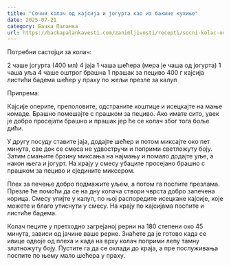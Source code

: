 ```yaml
---
title: "Сочни колач од кајсија и јогурта као из бакине кухиње"
date: 2025-07-21
category: Бачка Паланка
url: https://backapalankavesti.com/zanimljivosti/recepti/socni-kolac-od-kajsija-i-jogurta-kao-iz-bakine-kuhinje/
---
```


Потребни састојци за колач:

2 чаше јогурта (400 мл)
4 јаја
1 чаша шећера (мера је чаша од јогурта)
1 чаша уља
4 чаше оштрог брашна
1 прашак за пециво
400 г кајсија
листићи бадема
шећер у праху по жељи
презле за калуп

Припрема:

Кајсије оперите, преполовите, одстраните коштице и исецкајте на мање комаде. Брашно помешајте с прашком за пециво. Ако имате сито, увек је добро просејати брашно и прашак јер ће се колач због тога боље дићи.

У другу посуду ставите јаја, додајте шећер и потом миксајте око пет минута, све док се смеса не удвостручи и поприми светложуту боју. Затим смањите брзину миксања на најмању и помало додајте уље, а након њега и јогурт. На крају у смесу убаците просејано брашно с прашком за пециво и сједините миксером.

Плех за печење добро подмажите уљем, а потом га поспите презлама. Презле ће помоћи да се на дну колача створи чврста добро запечена корица. Смесу улијте у калуп, по њој распоредите исецкане кајсије, које можете и благо утиснути у смесу. На крају по кајсијама поспите и листиће бадема.

Колач пеците у претходно загрејаној рерни на 180 степени око 45 минута, зависи од јачине ваше рерне. Знаћете да је готово када се ивице одвоје од плеха и када на врху колач поприми лепу тамну златножуту боју. Пустите га да се охлади до краја, а пре послуживања поспите по њему мало шећера у праху.
